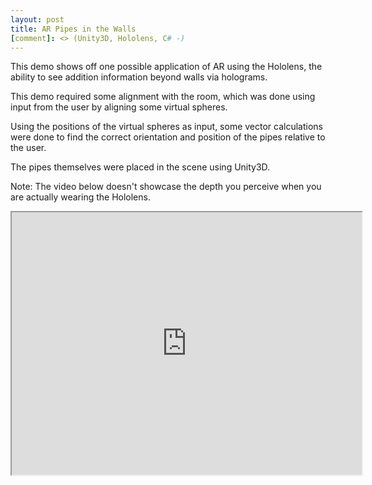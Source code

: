 ```yaml
---
layout: post
title: AR Pipes in the Walls
[comment]: <> (Unity3D, Hololens, C# -)
---
```


This demo shows off one possible application of AR using the Hololens, the ability to see addition information beyond walls via holograms.

This demo required some alignment with the room, which was done using input from the user by aligning some virtual spheres.

Using the positions of the virtual spheres as input, some vector calculations were done to find the correct orientation and position of the pipes relative to the user.

The pipes themselves were placed in the scene using Unity3D.

Note: The video below doesn't showcase the depth you perceive when you are actually wearing the Hololens.

[comment]: <> (AR Pipes Demo)
<iframe width="560" height="420" src="https://www.youtube.com/watch?v=QJQ6gHRW0eg"></iframe>
